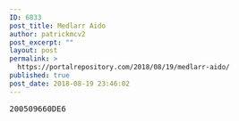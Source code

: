 ```yaml
---
ID: 6833
post_title: Medlarr Aido
author: patrickmcv2
post_excerpt: ""
layout: post
permalink: >
  https://portalrepository.com/2018/08/19/medlarr-aido/
published: true
post_date: 2018-08-19 23:46:02
---
```

<pre>200509660DE6</pre>